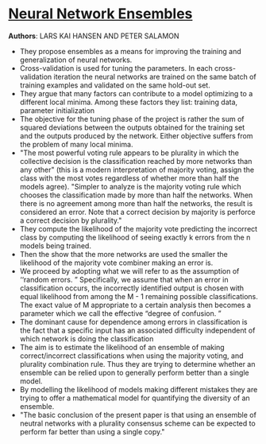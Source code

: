 # [Neural Network Ensembles](https://ieeexplore.ieee.org/document/58871) 

**Authors**: LARS KAI HANSEN AND PETER SALAMON

* They propose ensembles as a means for improving the training and generalization of neural networks.
* Cross-validation is used for tuning the parameters. In each cross-validation iteration the neural networks are trained on the same batch of training examples and validated on the same hold-out set.
* They argue that many factors can contribute to a model optimizing to a different local minima. Among these factors they list: training data, parameter initialization
* The objective for the tuning phase of the project is rather the sum of squared deviations between the outputs obtained for the training set and the outputs produced by the network. Either objective suffers from the problem of many local minima.  
* "The most powerful voting rule appears to be plurality in which the collective decision is the classification reached by more networks than any other" (this is a modern interpretation of majority voting, assign the class with the most votes regardless of whether more than half the models agree). "Simpler to analyze is the majority voting rule which chooses the classification made by more than half the networks. When there is no agreement among more than half the networks, the result is considered an error. Note that a correct decision by majority is perforce a correct decision by plurality."
* They compute the likelihood of the majority vote predicting the incorrect class by computing the likelihood of seeing exactly k errors from the n models being trained.
* Then the show that the more networks are used the smaller the likelihood of the majority vote combiner making an error is.
* We proceed by adopting what we will refer to as the assumption of ‘‘random errors. ” Specifically, we assume
that when an error in classification occurs, the incorrectly
identified output is chosen with equal likelihood from
among the M - 1 remaining possible classifications. The
exact value of M appropriate to a certain analysis then
becomes a parameter which we call the effective “degree
of confusion. ” 
* The dominant cause for dependence among errors in
classification is the fact that a specific input has an associated difficulty independent of which network is doing
the classification
* The aim is to estimate the likelihood of an ensemble of making correct/incorrect classifications when using the majority voting, and plurality combination rule. Thus they are trying to determine whether an ensemble can be relied upon to generally perform better than a single model.
* By modelling the likelihood of models making different mistakes they are trying to offer a mathematical model for quantifying the diversity of an ensemble.
* "The basic conclusion of the present paper is that using
an ensemble of neutral networks with a plurality consensus scheme can be expected to perform far better than
using a single copy."